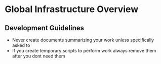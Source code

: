# Global Infrastructure Overview

## Development Guidelines
- Never create documents summarizing your work unless specifically asked to
- If you create temporary scripts to perform work always remove them after you dont need them